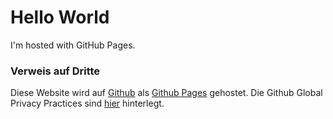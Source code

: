 

<html>
<body>
<h1>Hello World</h1>
<p>I'm hosted with GitHub Pages.</p>
<h3 id="verweis-auf-dritte">Verweis auf Dritte</h3>
<p>Diese Website wird auf <a href="https://www.github.com">Github</a> als <a href="https://help.github.com/articles/what-is-github-pages/">Github Pages</a> gehostet. Die Github Global Privacy Practices sind <a href="https://help.github.com/articles/global-privacy-practices/">hier</a> hinterlegt.</p>
</body>
</html>

